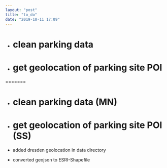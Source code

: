 ```yaml
---
layout: "post"
title: "to_do"
date: "2019-10-11 17:09"
---
```


- # clean parking data
- # get geolocation of parking site POI
=======
- # clean parking data (MN)


- # get geolocation of parking site POI (SS)
 - added dresden geolocation in data directory
 - converted geojson to ESRI-Shapefile
